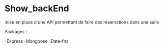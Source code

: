 # Show_backEnd

mise en place d'une API permettant de faire des réservations dans une salle

Packages :

-Express
-Mongoose
-Date-fns
